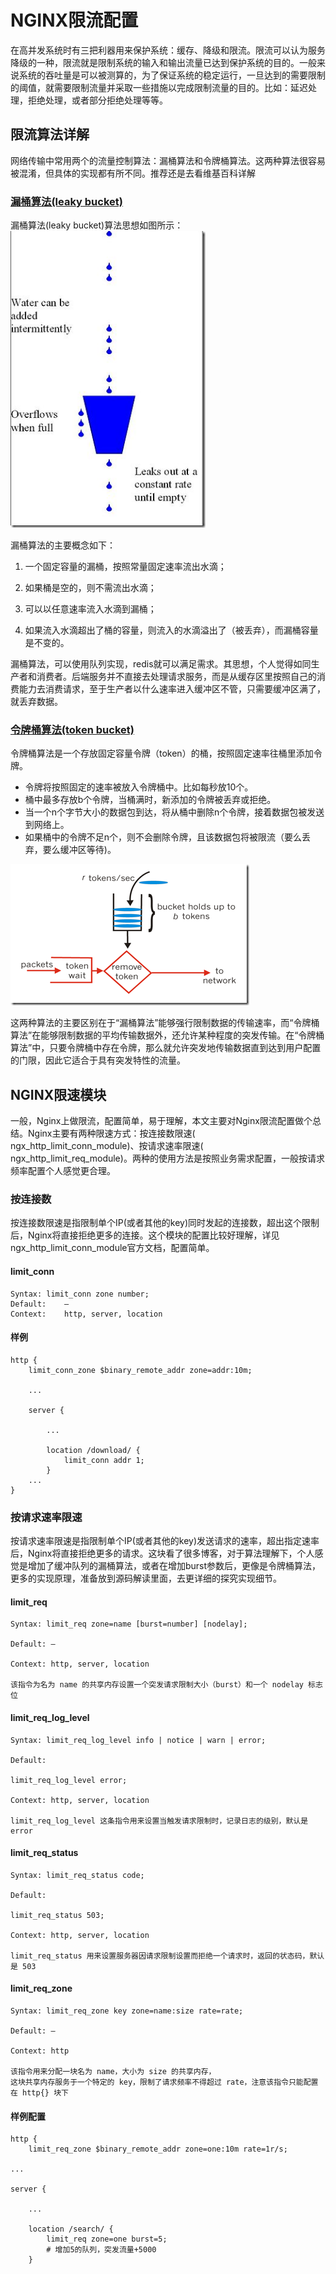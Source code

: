 # NGINX限流配置
在高并发系统时有三把利器用来保护系统：缓存、降级和限流。限流可以认为服务降级的一种，限流就是限制系统的输入和输出流量已达到保护系统的目的。一般来说系统的吞吐量是可以被测算的，为了保证系统的稳定运行，一旦达到的需要限制的阈值，就需要限制流量并采取一些措施以完成限制流量的目的。比如：延迟处理，拒绝处理，或者部分拒绝处理等等。
## 限流算法详解
网络传输中常用两个的流量控制算法：漏桶算法和令牌桶算法。这两种算法很容易被混淆，但具体的实现都有所不同。推荐还是去看维基百科详解

### [漏桶算法(leaky bucket)](https://en.wikipedia.org/wiki/Leaky_bucket)
漏桶算法(leaky bucket)算法思想如图所示：
![](/image/leaky.png)

漏桶算法的主要概念如下：

1. 一个固定容量的漏桶，按照常量固定速率流出水滴；

2. 如果桶是空的，则不需流出水滴；

3. 可以以任意速率流入水滴到漏桶；

4. 如果流入水滴超出了桶的容量，则流入的水滴溢出了（被丢弃），而漏桶容量是不变的。

漏桶算法，可以使用队列实现，redis就可以满足需求。其思想，个人觉得如同生产者和消费者。后端服务并不直接去处理请求服务，而是从缓存区里按照自己的消费能力去消费请求，至于生产者以什么速率进入缓冲区不管，只需要缓冲区满了，就丢弃数据。

### [令牌桶算法(token bucket)](https://en.wikipedia.org/wiki/Token_bucket)
令牌桶算法是一个存放固定容量令牌（token）的桶，按照固定速率往桶里添加令牌。
* 令牌将按照固定的速率被放入令牌桶中。比如每秒放10个。
* 桶中最多存放b个令牌，当桶满时，新添加的令牌被丢弃或拒绝。
* 当一个n个字节大小的数据包到达，将从桶中删除n个令牌，接着数据包被发送到网络上。
* 如果桶中的令牌不足n个，则不会删除令牌，且该数据包将被限流（要么丢弃，要么缓冲区等待)。

![](/image/token.png)

这两种算法的主要区别在于“漏桶算法”能够强行限制数据的传输速率，而“令牌桶算法”在能够限制数据的平均传输数据外，还允许某种程度的突发传输。在“令牌桶算法”中，只要令牌桶中存在令牌，那么就允许突发地传输数据直到达到用户配置的门限，因此它适合于具有突发特性的流量。
## NGINX限速模块
一般，Nginx上做限流，配置简单，易于理解，本文主要对Nginx限流配置做个总结。Nginx主要有两种限速方式：按连接数限速( ngx_http_limit_conn_module)、按请求速率限速( ngx_http_limit_req_module)。两种的使用方法是按照业务需求配置，一般按请求频率配置个人感觉更合理。
### 按连接数
按连接数限速是指限制单个IP(或者其他的key)同时发起的连接数，超出这个限制后，Nginx将直接拒绝更多的连接。这个模块的配置比较好理解，详见ngx_http_limit_conn_module官方文档，配置简单。
#### limit_conn
```
Syntax:	limit_conn zone number;
Default:	—
Context:	http, server, location
```
#### 样例
```
http {
    limit_conn_zone $binary_remote_addr zone=addr:10m;

    ...

    server {

        ...

        location /download/ {
            limit_conn addr 1;
        }
    ...
}
```

### 按请求速率限速
按请求速率限速是指限制单个IP(或者其他的key)发送请求的速率，超出指定速率后，Nginx将直接拒绝更多的请求。这块看了很多博客，对于算法理解下，个人感觉是增加了缓冲队列的漏桶算法，或者在增加burst参数后，更像是令牌桶算法，更多的实现原理，准备放到源码解读里面，去更详细的探究实现细节。
#### limit_req
```
Syntax: limit_req zone=name [burst=number] [nodelay];

Default: —

Context: http, server, location

该指令为名为 name 的共享内存设置一个突发请求限制大小（burst）和一个 nodelay 标志位
```


#### limit_req_log_level
```
Syntax: limit_req_log_level info | notice | warn | error;

Default:

limit_req_log_level error;

Context: http, server, location

limit_req_log_level 这条指令用来设置当触发请求限制时，记录日志的级别，默认是 error
```


#### limit_req_status
```
Syntax: limit_req_status code;

Default:

limit_req_status 503;

Context: http, server, location

limit_req_status 用来设置服务器因请求限制设置而拒绝一个请求时，返回的状态码，默认是 503
```


#### limit_req_zone
```
Syntax: limit_req_zone key zone=name:size rate=rate;

Default: —

Context: http

该指令用来分配一块名为 name，大小为 size 的共享内存，
这块共享内存服务于一个特定的 key，限制了请求频率不得超过 rate，注意该指令只能配置在 http{} 块下
```
#### 样例配置
```
http {
    limit_req_zone $binary_remote_addr zone=one:10m rate=1r/s;

...

server {

    ...

    location /search/ {
        limit_req zone=one burst=5;
        # 增加5的队列，突发流量+5000
    }
```
